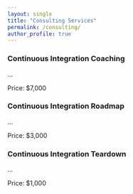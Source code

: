 ```yaml
---
layout: single
title: "Consulting Services"
permalink: /consulting/
author_profile: true
---
```


### Continuous Integration Coaching

...

Price: $7,000

### Continuous Integration Roadmap

...

Price: $3,000


### Continuous Integration Teardown

...

Price: $1,000